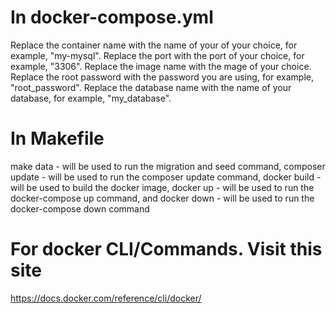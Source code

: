 # In docker-compose.yml

Replace the container name with the name of your of your choice, for example, "my-mysql".
Replace the port with the port of your choice, for example, "3306".
Replace the image name with the mage of your choice.
Replace the root password with the password you are using, for example, "root_password".
Replace the database name with the name of your database, for example, "my_database".

# In Makefile

make data - will be used to run the migration and seed command,
composer update - will be used to run the composer update command,
docker build - will be used to build the docker image,
docker up - will be used to run the docker-compose up command, and
docker down - will be used to run the docker-compose down command

# For docker CLI/Commands. Visit this site

https://docs.docker.com/reference/cli/docker/

